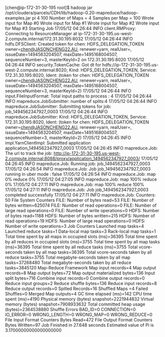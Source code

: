 [chen@ip-172-31-30-195 root]$ hadoop jar /opt/cloudera/parcels/CDH/lib/hadoop-0.20-mapreduce/hadoop-examples.jar pi 4 100
Number of Maps  = 4
Samples per Map = 100
Wrote input for Map #0
Wrote input for Map #1
Wrote input for Map #2
Wrote input for Map #3
Starting Job
17/05/12 04:26:44 INFO client.RMProxy: Connecting to ResourceManager at ip-172-31-30-195.us-west-2.compute.internal/172.31.30.195:8032
17/05/12 04:26:44 INFO hdfs.DFSClient: Created token for chen: HDFS_DELEGATION_TOKEN owner=chen@JASONCHENG22.AU, renewer=yarn, realUser=, issueDate=1494563204507, maxDate=1495168004507, sequenceNumber=3, masterKeyId=2 on 172.31.30.195:8020
17/05/12 04:26:44 INFO security.TokenCache: Got dt for hdfs://ip-172-31-30-195.us-west-2.compute.internal:8020; Kind: HDFS_DELEGATION_TOKEN, Service: 172.31.30.195:8020, Ident: (token for chen: HDFS_DELEGATION_TOKEN owner=chen@JASONCHENG22.AU, renewer=yarn, realUser=, issueDate=1494563204507, maxDate=1495168004507, sequenceNumber=3, masterKeyId=2)
17/05/12 04:26:44 INFO input.FileInputFormat: Total input paths to process : 4
17/05/12 04:26:44 INFO mapreduce.JobSubmitter: number of splits:4
17/05/12 04:26:44 INFO mapreduce.JobSubmitter: Submitting tokens for job: job_1494562347927_0003
17/05/12 04:26:44 INFO mapreduce.JobSubmitter: Kind: HDFS_DELEGATION_TOKEN, Service: 172.31.30.195:8020, Ident: (token for chen: HDFS_DELEGATION_TOKEN owner=chen@JASONCHENG22.AU, renewer=yarn, realUser=, issueDate=1494563204507, maxDate=1495168004507, sequenceNumber=3, masterKeyId=2)
17/05/12 04:26:45 INFO impl.YarnClientImpl: Submitted application application_1494562347927_0003
17/05/12 04:26:45 INFO mapreduce.Job: The url to track the job: http://ip-172-31-30-195.us-west-2.compute.internal:8088/proxy/application_1494562347927_0003/
17/05/12 04:26:45 INFO mapreduce.Job: Running job: job_1494562347927_0003
17/05/12 04:26:54 INFO mapreduce.Job: Job job_1494562347927_0003 running in uber mode : false
17/05/12 04:26:54 INFO mapreduce.Job:  map 0% reduce 0%
17/05/12 04:27:05 INFO mapreduce.Job:  map 100% reduce 0%
17/05/12 04:27:11 INFO mapreduce.Job:  map 100% reduce 100%
17/05/12 04:27:11 INFO mapreduce.Job: Job job_1494562347927_0003 completed successfully
17/05/12 04:27:11 INFO mapreduce.Job: Counters: 50
        File System Counters
                FILE: Number of bytes read=53
                FILE: Number of bytes written=625074
                FILE: Number of read operations=0
                FILE: Number of large read operations=0
                FILE: Number of write operations=0
                HDFS: Number of bytes read=1188
                HDFS: Number of bytes written=215
                HDFS: Number of read operations=19
                HDFS: Number of large read operations=0
                HDFS: Number of write operations=3
        Job Counters
                Launched map tasks=4
                Launched reduce tasks=1
                Data-local map tasks=3
                Rack-local map tasks=1
                Total time spent by all maps in occupied slots (ms)=36395
                Total time spent by all reduces in occupied slots (ms)=3755
                Total time spent by all map tasks (ms)=36395
                Total time spent by all reduce tasks (ms)=3755
                Total vcore-seconds taken by all map tasks=36395
                Total vcore-seconds taken by all reduce tasks=3755
                Total megabyte-seconds taken by all map tasks=37268480
                Total megabyte-seconds taken by all reduce tasks=3845120
        Map-Reduce Framework
                Map input records=4
                Map output records=8
                Map output bytes=72
                Map output materialized bytes=136
                Input split bytes=716
                Combine input records=0
                Combine output records=0
                Reduce input groups=2
                Reduce shuffle bytes=136
                Reduce input records=8
                Reduce output records=0
                Spilled Records=16
                Shuffled Maps =4
                Failed Shuffles=0
                Merged Map outputs=4
                GC time elapsed (ms)=142
                CPU time spent (ms)=4190
                Physical memory (bytes) snapshot=2221944832
                Virtual memory (bytes) snapshot=7908933632
                Total committed heap usage (bytes)=2364538880
        Shuffle Errors
                BAD_ID=0
                CONNECTION=0
                IO_ERROR=0
                WRONG_LENGTH=0
                WRONG_MAP=0
                WRONG_REDUCE=0
        File Input Format Counters
                Bytes Read=472
        File Output Format Counters
                Bytes Written=97
Job Finished in 27.648 seconds
Estimated value of Pi is 3.17000000000000000000
